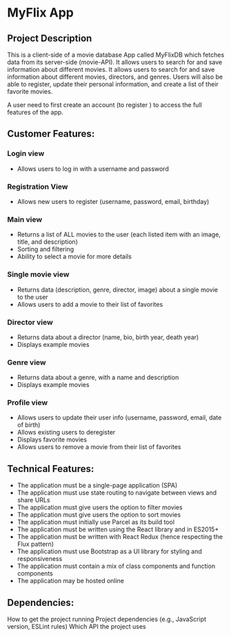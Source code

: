 # MyFlix App
## Project Description
This is a client-side of a movie database App called MyFlixDB which fetches data from its server-side (movie-API). It allows users to search for and save information about different movies. It allows users to search for and save information about different movies, directors, and genres. Users will also be able to register, update their personal information, and create a list of their favorite movies.

A user need to first create an account (to register ) to access the full features of the app.
## Customer Features:
### Login view
* Allows users to log in with a username and password
### Registration View
* Allows new users to register (username, password, email, birthday)
### Main view
* Returns a list of ALL movies to the user (each listed item with an image, title, and description)
* Sorting and filtering
* Ability to select a movie for more details
### Single movie view
* Returns data (description, genre, director, image) about a single movie to the user
* Allows users to add a movie to their list of favorites
### Director view
* Returns data about a director (name, bio, birth year, death year)
* Displays example movies
### Genre view
* Returns data about a genre, with a name and description
* Displays example movies
### Profile view
* Allows users to update their user info (username, password, email, date of birth)
* Allows existing users to deregister
* Displays favorite movies
* Allows users to remove a movie from their list of favorites
## Technical Features:
* The application must be a single-page application (SPA)
* The application must use state routing to navigate between views and share URLs
* The application must give users the option to filter movies
* The application must give users the option to sort movies
* The application must initially use Parcel as its build tool
* The application must be written using the React library and in ES2015+
* The application must be written with React Redux (hence respecting the Flux pattern)
* The application must use Bootstrap as a UI library for styling and responsiveness
* The application must contain a mix of class components and function components
* The application may be hosted online
## Dependencies:
How to get the project running
Project dependencies (e.g., JavaScript version, ESLint rules)
Which API the project uses